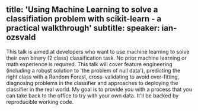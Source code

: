 title: 'Using Machine Learning to solve a classifiation problem with scikit-learn - a practical walkthrough'
subtitle:
speaker: ian-ozsvald
---
This talk is aimed at developers who want to use machine learning to solve their own binary (2 class) classification task. No prior machine learning or math experience is required. This talk will cover feature engineering (including a robust solution to 'the problem of null data'), predicting the right class with a Random Forest, cross-validating to avoid over-fitting, diagnosing problems in the classifier and approaches to deploying the classifier in the real world. My goal is to provide you with a process that you can take back to the office to try with your own data. It'll be backed by reproducible working code.